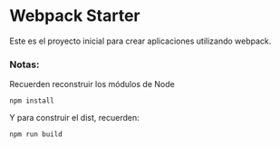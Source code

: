 # Webpack Starter

Este es el proyecto inicial para crear aplicaciones utilizando webpack.

### Notas:

Recuerden reconstruir los módulos de Node
```
npm install
```

Y para construir el dist, recuerden:
```
npm run build
```
